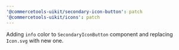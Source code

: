 ```yaml
---
'@commercetools-uikit/secondary-icon-button': patch
'@commercetools-uikit/icons': patch
---
```


Adding `info` color to `SecondaryIconButton` component and replacing `Icon.svg` with new one.
